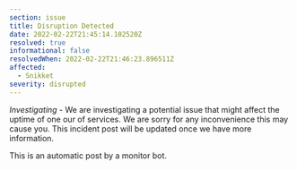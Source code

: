 ```yaml
---
section: issue
title: Disruption Detected
date: 2022-02-22T21:45:14.102520Z
resolved: true
informational: false
resolvedWhen: 2022-02-22T21:46:23.896511Z
affected:
  - Snikket
severity: disrupted
---
```

*Investigating* - We are investigating a potential issue that might affect the uptime of one our of services. We are sorry for any inconvenience this may cause you. This incident post will be updated once we have more information.

This is an automatic post by a monitor bot.
        
